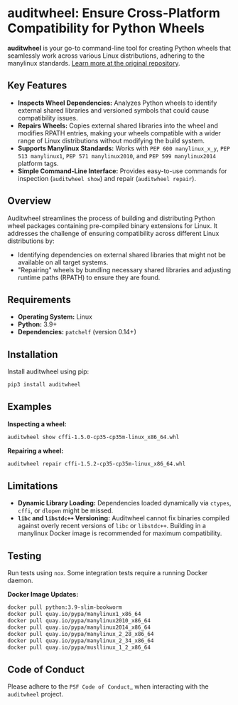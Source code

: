 # auditwheel: Ensure Cross-Platform Compatibility for Python Wheels

**auditwheel** is your go-to command-line tool for creating Python wheels that seamlessly work across various Linux distributions, adhering to the manylinux standards.  [Learn more at the original repository](https://github.com/pypa/auditwheel).

## Key Features

*   **Inspects Wheel Dependencies:** Analyzes Python wheels to identify external shared libraries and versioned symbols that could cause compatibility issues.
*   **Repairs Wheels:**  Copies external shared libraries into the wheel and modifies RPATH entries, making your wheels compatible with a wider range of Linux distributions without modifying the build system.
*   **Supports Manylinux Standards:**  Works with `PEP 600 manylinux_x_y`, `PEP 513 manylinux1`, `PEP 571 manylinux2010`, and `PEP 599 manylinux2014` platform tags.
*   **Simple Command-Line Interface:** Provides easy-to-use commands for inspection (`auditwheel show`) and repair (`auditwheel repair`).

## Overview

Auditwheel streamlines the process of building and distributing Python wheel packages containing pre-compiled binary extensions for Linux. It addresses the challenge of ensuring compatibility across different Linux distributions by:

*   Identifying dependencies on external shared libraries that might not be available on all target systems.
*   "Repairing" wheels by bundling necessary shared libraries and adjusting runtime paths (RPATH) to ensure they are found.

## Requirements

*   **Operating System:** Linux
*   **Python:** 3.9+
*   **Dependencies:** `patchelf` (version 0.14+)

## Installation

Install auditwheel using pip:

```bash
pip3 install auditwheel
```

## Examples

**Inspecting a wheel:**

```bash
auditwheel show cffi-1.5.0-cp35-cp35m-linux_x86_64.whl
```

**Repairing a wheel:**

```bash
auditwheel repair cffi-1.5.2-cp35-cp35m-linux_x86_64.whl
```

## Limitations

*   **Dynamic Library Loading:**  Dependencies loaded dynamically via `ctypes`, `cffi`, or `dlopen` might be missed.
*   **`libc` and `libstdc++` Versioning:** Auditwheel cannot fix binaries compiled against overly recent versions of `libc` or `libstdc++`.  Building in a manylinux Docker image is recommended for maximum compatibility.

## Testing

Run tests using `nox`. Some integration tests require a running Docker daemon.

**Docker Image Updates:**

```bash
docker pull python:3.9-slim-bookworm
docker pull quay.io/pypa/manylinux1_x86_64
docker pull quay.io/pypa/manylinux2010_x86_64
docker pull quay.io/pypa/manylinux2014_x86_64
docker pull quay.io/pypa/manylinux_2_28_x86_64
docker pull quay.io/pypa/manylinux_2_34_x86_64
docker pull quay.io/pypa/musllinux_1_2_x86_64
```

## Code of Conduct

Please adhere to the `PSF Code of Conduct`_ when interacting with the `auditwheel` project.